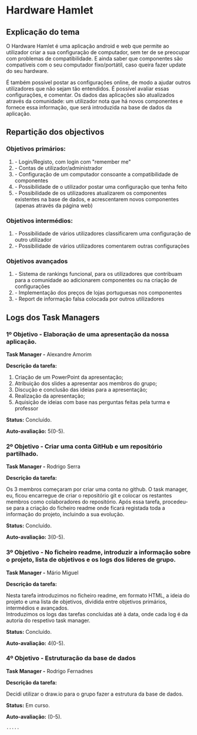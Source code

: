 <!DOCTYPE html>
<html lang="en">
<head>
    <meta charset="UTF-8">
</head>
<body>
<h1>Hardware Hamlet</h1>
<h2>Explicação do tema</h2>
<p> O Hardware Hamlet é uma aplicação android e web que permite ao utilizador
    criar a sua configuração de computador, sem ter de se preocupar com problemas de compatibilidade. E ainda saber que componentes
    são compatíveis com o seu computador fixo/portátil, caso queira fazer update do seu hardware.</p>
<p> É também possível postar as configurações online, de modo a ajudar outros utilizadores que não sejam tão entendidos.
    É possível avaliar essas configurações, e comentar. Os dados das aplicações são atualizados através da comunidade: um utilizador
    nota que há novos componentes e fornece essa informação, que será introduzida na base de dados da aplicação.</p>
<h2>Repartição dos objectivos</h2>
<h3>Objetivos primários:</h3>
<ol>
    <li>- Login/Registo, com login com "remember me"</li>
    <li>- Contas de utilizador/administrador</li>
    <li>- Configuração de um computador consoante a compatibilidade de componentes</li>
    <li>- Possibilidade de o utilizador postar uma configuração que tenha feito</li>
    <li>- Possibilidade de os utilizadores atualizarem os componentes existentes na base de dados, e acrescentarem novos componentes (apenas através da página web)</li>
</ol>
<h3>Objetivos intermédios:</h3>
<ol>
    <li>- Possibilidade de vários utilizadores classificarem uma configuração de outro utilizador</li>
    <li>- Possibilidade de vários utilizadores comentarem outras configurações</li>
</ol>
<h3>Objetivos avançados</h3>
<ol>
    <li>- Sistema de rankings funcional, para os utilizadores que contribuam para a comunidade ao adicionarem componentes ou na criação
        de configurações</li>
    <li>- Implementação dos preços de lojas portuguesas nos componentes</li>
    <li>- Report de informação falsa colocada por outros utilizadores</li>
</ol>

<h2>Logs dos Task Managers</h2>
<h3>1º Objetivo - Elaboração de uma apresentação da nossa aplicação.</h3>
<p><strong>Task Manager -</strong> Alexandre Amorim</p>
<p><strong>Descrição da tarefa:</strong></p>
<ol>
    <li>Criação de um PowerPoint da apresentação; </li>
    <li>Atribuição dos slides a apresentar aos membros do grupo;</li>
    <li>Discução e conclusão das ideias para a apresentação;</li>
    <li>Realização da apresentação;</li>
    <li>Aquisição de ideias com base nas perguntas feitas pela turma e professor</li>
</ol>
<p><strong>Status:</strong> Concluído.</p>
<p><strong>Auto-avaliação:</strong> 5(0-5).</p>

<h3>2º Objetivo - Criar uma conta GitHub e um repositório partilhado.</h3>
<p><strong>Task Manager -</strong> Rodrigo Serra</p>
<p><strong>Descrição da tarefa:</strong></p>
<p>Os 3 membros começaram por criar uma conta no github.
    O task manager, eu, ficou encarregue de criar o repositório git e colocar os restantes membros como colaboradores do repositório.
    Após essa tarefa, procedeu-se para a criação do ficheiro readme onde ficará registada toda a informação do projeto, incluindo a sua evolução.
</p>
<p><strong>Status:</strong> Concluído.</p>
<p><strong>Auto-avaliação:</strong> 3(0-5).</p>

<h3>3º Objetivo - No ficheiro readme, introduzir a informação sobre o projeto, lista de objetivos e os logs dos líderes de grupo.</h3>
<p><strong>Task Manager -</strong> Mário Miguel</p>
<p><strong>Descrição da tarefa:</strong>
<p>Nesta tarefa introduzimos no ficheiro readme, em formato HTML, a ideia do projeto e uma lista de objetivos, dividida entre objetivos primários, intermédios e avançados.<br>
    Introduzimos os logs das tarefas concluidas até à data, onde cada log é da autoria do respetivo task manager.

</p>
<p><strong>Status:</strong> Concluído.</p>
<p><strong>Auto-avaliação:</strong> 4(0-5).</p>

<h3>4º Objetivo - Estruturação da base de dados</h3>
<p><strong>Task Manager -</strong> Rodrigo Fernadnes </p>
<p><strong>Descrição da tarefa:</strong></p>
<p>Decidi utilizar o draw.io para o grupo fazer a estrutura da base de dados.</p>
<p></p>
<p><strong>Status:</strong> Em curso.</p>
<p><strong>Auto-avaliação:</strong> (0-5).</p>




    .....
</body>
</html>
